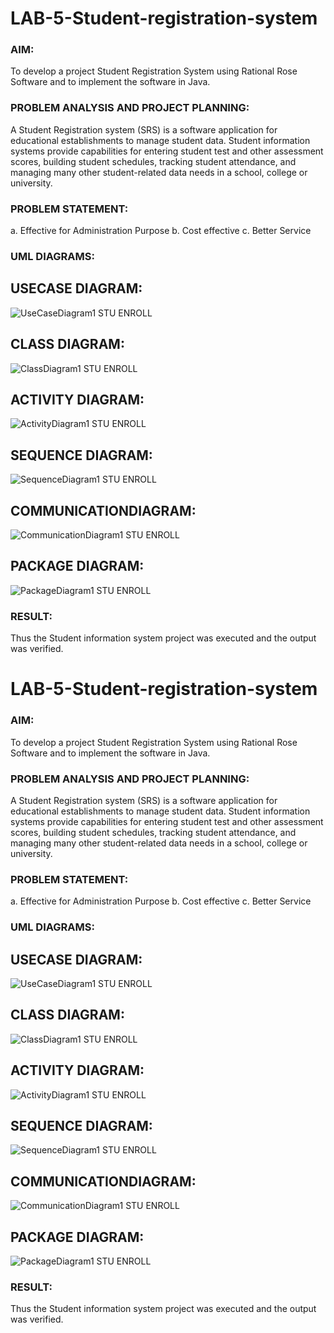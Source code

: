 # LAB-5-Student-registration-system

### AIM:

To develop a project Student Registration System using Rational Rose Software and to
implement the software in Java.

### PROBLEM ANALYSIS AND PROJECT PLANNING:

A Student Registration system (SRS) is a software application for educational
establishments to manage student data. Student information systems provide capabilities for
entering student test and other assessment scores, building student schedules, tracking student
attendance, and managing many other student-related data needs in a school, college or
university.

### PROBLEM STATEMENT:

a. Effective for Administration Purpose
b. Cost effective
c. Better Service

### UML DIAGRAMS:

## USECASE DIAGRAM:

![UseCaseDiagram1 STU ENROLL](https://github.com/22008686/LAB-5-Student-registration-system/assets/118916413/ce65fd3f-70fc-4016-bca7-b3e6be929025)

## CLASS DIAGRAM:

![ClassDiagram1 STU ENROLL](https://github.com/22008686/LAB-5-Student-registration-system/assets/118916413/bbf662b5-2fe1-4079-abab-1c0ceea8f55c)

## ACTIVITY DIAGRAM:

![ActivityDiagram1 STU ENROLL](https://github.com/22008686/LAB-5-Student-registration-system/assets/118916413/98da1e2d-3a4c-433e-a447-1a9a4932585d)

## SEQUENCE DIAGRAM:

![SequenceDiagram1 STU ENROLL](https://github.com/22008686/LAB-5-Student-registration-system/assets/118916413/245ca9de-cd33-4395-94f0-9db0b7cd80b8)

## COMMUNICATIONDIAGRAM:

![CommunicationDiagram1 STU ENROLL](https://github.com/22008686/LAB-5-Student-registration-system/assets/118916413/9b3f6c1d-1240-4287-a5c5-f179876957e8)

## PACKAGE DIAGRAM:

![PackageDiagram1 STU ENROLL](https://github.com/22008686/LAB-5-Student-registration-system/assets/118916413/cec38a45-0ceb-4a14-a2f3-421e43fea09e)

### RESULT:

Thus the Student information system project was executed and the output was
verified.
# LAB-5-Student-registration-system

### AIM:

To develop a project Student Registration System using Rational Rose Software and to
implement the software in Java.

### PROBLEM ANALYSIS AND PROJECT PLANNING:

A Student Registration system (SRS) is a software application for educational
establishments to manage student data. Student information systems provide capabilities for
entering student test and other assessment scores, building student schedules, tracking student
attendance, and managing many other student-related data needs in a school, college or
university.

### PROBLEM STATEMENT:

a. Effective for Administration Purpose
b. Cost effective
c. Better Service

### UML DIAGRAMS:

## USECASE DIAGRAM:

![UseCaseDiagram1 STU ENROLL](https://github.com/22008686/LAB-5-Student-registration-system/assets/118916413/ce65fd3f-70fc-4016-bca7-b3e6be929025)

## CLASS DIAGRAM:

![ClassDiagram1 STU ENROLL](https://github.com/22008686/LAB-5-Student-registration-system/assets/118916413/bbf662b5-2fe1-4079-abab-1c0ceea8f55c)

## ACTIVITY DIAGRAM:

![ActivityDiagram1 STU ENROLL](https://github.com/22008686/LAB-5-Student-registration-system/assets/118916413/98da1e2d-3a4c-433e-a447-1a9a4932585d)

## SEQUENCE DIAGRAM:

![SequenceDiagram1 STU ENROLL](https://github.com/22008686/LAB-5-Student-registration-system/assets/118916413/245ca9de-cd33-4395-94f0-9db0b7cd80b8)

## COMMUNICATIONDIAGRAM:

![CommunicationDiagram1 STU ENROLL](https://github.com/22008686/LAB-5-Student-registration-system/assets/118916413/9b3f6c1d-1240-4287-a5c5-f179876957e8)

## PACKAGE DIAGRAM:

![PackageDiagram1 STU ENROLL](https://github.com/22008686/LAB-5-Student-registration-system/assets/118916413/cec38a45-0ceb-4a14-a2f3-421e43fea09e)

### RESULT:

Thus the Student information system project was executed and the output was
verified.

